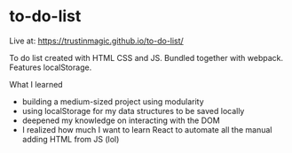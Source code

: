 # to-do-list

Live at: https://trustinmagic.github.io/to-do-list/

To do list created with HTML CSS and JS. Bundled together with webpack. 
Features localStorage.

What I learned

- building a medium-sized project using modularity
- using localStorage for my data structures to be saved locally
- deepened my knowledge on interacting with the DOM
- I realized how much I want to learn React to automate all the manual adding HTML from JS (lol)